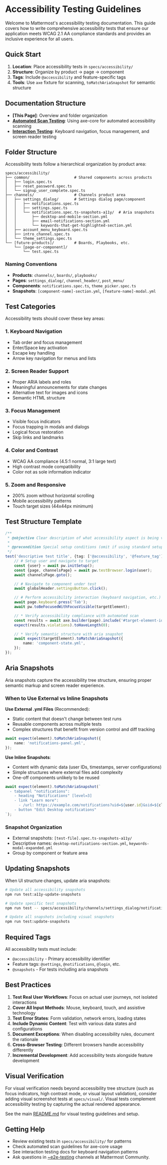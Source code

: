 # Accessibility Testing Guidelines

Welcome to Mattermost's accessibility testing documentation. This guide covers how to write comprehensive accessibility tests that ensure our application meets WCAG 2.1 AA compliance standards and provides an inclusive experience for all users.

## Quick Start

1. **Location**: Place accessibility tests in `specs/accessibility/`
2. **Structure**: Organize by product → page → component
3. **Tags**: Include `@accessibility` and feature-specific tags
4. **Tools**: Use `axe` fixture for scanning, `toMatchAriaSnapshot` for semantic structure

## Documentation Structure

- **[This Page]**: Overview and folder organization
- **[Automated Scan Testing](automated_scan_testing.md)**: Using axe-core for automated accessibility scanning
- **[Interaction Testing](interaction_testing.md)**: Keyboard navigation, focus management, and screen reader testing

## Folder Structure

Accessibility tests follow a hierarchical organization by product area:

```
specs/accessibility/
├── common/                    # Shared components across products
│   ├── login.spec.ts
│   ├── reset_password.spec.ts
│   └── signup_user_complete.spec.ts
├── channels/                  # Channels product area
│   ├── settings_dialog/       # Settings dialog page/component
│   │   ├── notifications.spec.ts
│   │   ├── settings.spec.ts
│   │   └── notifications.spec.ts-snapshots-a11y/  # Aria snapshots
│   │       ├── desktop-and-mobile-section.yml
│   │       ├── email-notifications-section.yml
│   │       └── keywords-that-get-highlighted-section.yml
│   ├── account_menu_keyboard.spec.ts
│   ├── intro_channel.spec.ts
│   └── theme_settings.spec.ts
└── [future-products]/         # Boards, Playbooks, etc.
    └── [page-or-component]/
        └── test.spec.ts
```

### Naming Conventions

- **Products**: `channels/`, `boards/`, `playbooks/`
- **Pages**: `settings_dialog/`, `channel_header/`, `post_menu/`
- **Components**: `notifications.spec.ts`, `theme_picker.spec.ts`
- **Snapshots**: `[component-name]-section.yml`, `[feature-name]-modal.yml`

## Test Categories

Accessibility tests should cover these key areas:

### 1. Keyboard Navigation

- Tab order and focus management
- Enter/Space key activation
- Escape key handling
- Arrow key navigation for menus and lists

### 2. Screen Reader Support

- Proper ARIA labels and roles
- Meaningful announcements for state changes
- Alternative text for images and icons
- Semantic HTML structure

### 3. Focus Management

- Visible focus indicators
- Focus trapping in modals and dialogs
- Logical focus restoration
- Skip links and landmarks

### 4. Color and Contrast

- WCAG AA compliance (4.5:1 normal, 3:1 large text)
- High contrast mode compatibility
- Color not as sole information indicator

### 5. Zoom and Responsive

- 200% zoom without horizontal scrolling
- Mobile accessibility patterns
- Touch target sizes (44x44px minimum)

## Test Structure Template

```typescript
/**
 * @objective Clear description of what accessibility aspect is being verified
 *
 * @precondition Special setup conditions (omit if using standard setup)
 */
test('descriptive test title', {tag: ['@accessibility', '@feature_tag']}, async ({pw, axe}) => {
    // # Setup user and navigate to target
    const {user} = await pw.initSetup();
    const {page, channelsPage} = await pw.testBrowser.login(user);
    await channelsPage.goto();

    // # Navigate to component under test
    await globalHeader.settingsButton.click();

    // # Perform accessibility interaction (keyboard navigation, etc.)
    await page.keyboard.press('Tab');
    await pw.toBeFocusedWithFocusVisible(targetElement);

    // * Verify accessibility compliance with automated scan
    const results = await axe.builder(page).include('#target-element-id').analyze();
    expect(results.violations).toHaveLength(0);

    // * Verify semantic structure with aria snapshot
    await expect(targetElement).toMatchAriaSnapshot({
        name: 'component-state.yml',
    });
});
```

## Aria Snapshots

Aria snapshots capture the accessibility tree structure, ensuring proper semantic markup and screen reader experience.

### When to Use External vs Inline Snapshots

**Use External .yml Files** (Recommended):

- Static content that doesn't change between test runs
- Reusable components across multiple tests
- Complex structures that benefit from version control and diff tracking

```typescript
await expect(element).toMatchAriaSnapshot({
    name: 'notifications-panel.yml',
});
```

**Use Inline Snapshots**:

- Content with dynamic data (user IDs, timestamps, server configurations)
- Simple structures where external files add complexity
- One-off components unlikely to be reused

```typescript
await expect(element).toMatchAriaSnapshot(`
  - tabpanel "notifications":
    - heading "Notifications" [level=3]
    - link "Learn more":
      - /url: https://example.com/notifications?uid=${user.id}&sid=${clientConfig.DiagnosticId}
    - button "Edit Desktop notifications"
`);
```

### Snapshot Organization

- External snapshots: `[test-file].spec.ts-snapshots-a11y/`
- Descriptive names: `desktop-notifications-section.yml`, `keywords-modal-expanded.yml`
- Group by component or feature area

## Updating Snapshots

When UI structure changes, update aria snapshots:

```bash
# Update all accessibility snapshots
npm run test:a11y-update-snapshots

# Update specific test snapshots
npm run test -- specs/accessibility/channels/settings_dialog/notifications.spec.ts --update-snapshots

# Update all snapshots including visual snapshots
npm run test:update-snapshots
```

## Required Tags

All accessibility tests must include:

- `@accessibility` - Primary accessibility identifier
- Feature tags: `@settings`, `@notifications`, `@login`, etc.
- `@snapshots` - For tests including aria snapshots

## Best Practices

1. **Test Real User Workflows**: Focus on actual user journeys, not isolated interactions
2. **Cover All Input Methods**: Mouse, keyboard, touch, and assistive technology
3. **Test Error States**: Form validation, network errors, loading states
4. **Include Dynamic Content**: Test with various data states and configurations
5. **Document Exceptions**: When disabling accessibility rules, document the rationale
6. **Cross-Browser Testing**: Different browsers handle accessibility differently
7. **Incremental Development**: Add accessibility tests alongside feature development

## Visual Verification

For visual verification needs beyond accessibility tree structure (such as focus indicators, high contrast mode, or visual layout validation), consider adding visual screenshot tests at `specs/visual/`. Visual tests complement accessibility testing by capturing the actual rendered appearance.

See the main [README.md](../../README.md#visual-testing) for visual testing guidelines and setup.

## Getting Help

- Review existing tests in `specs/accessibility/` for patterns
- Check automated scan guidelines for axe-core usage
- See interaction testing docs for keyboard navigation patterns
- Ask questions in [~e2e-testing](https://community.mattermost.com/core/channels/e2e-testing) channels at Mattermost Community.
